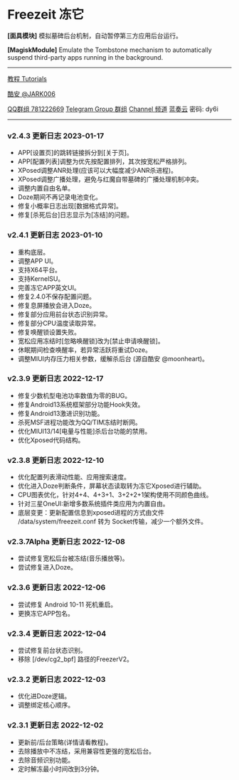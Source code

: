 # Freezeit 冻它

**[面具模块]** 模拟墓碑后台机制，自动暂停第三方应用后台运行。

**[MagiskModule]** Emulate the Tombstone mechanism to automatically suspend third-party apps running in the background. 

---

[教程 Tutorials](https://jark006.github.io/FreezeitIntroduction/)

[酷安 @JARK006](https://www.coolapk.com/u/1212220) 

[QQ群组 781222669](https://jq.qq.com/?_wv=1027&k=Q5aVUglt)
[Telegram Group 群组](https://t.me/+sjDX1oTk31ZmYjY1) [Channel 频道](https://t.me/freezeitRelease)
[蓝奏云](https://jark006.lanzout.com/b017oz9if) 密码: dy6i

---

### v2.4.3 更新日志 2023-01-17
- APP[设置页]的跳转链接拆分到[关于页]。
- APP[配置列表]调整为优先按配置排列，其次按宽松严格排列。
- XPosed调整ANR处理(应该可以大幅度减少ANR杀进程)。
- XPosed调整广播处理，避免与红魔自带墓碑的广播处理机制冲突。
- 调整内置自由名单。
- Doze期间不再记录电池变化。
- 修复小概率日志出现[数据格式异常]。
- 修复[杀死后台]日志显示为[冻结]的问题。

### v2.4.1 更新日志 2023-01-10
- 重构底层。
- 调整APP UI。
- 支持X64平台。
- 支持KernelSU。
- 完善冻它APP英文UI。
- 修复2.4.0不保存配置问题。
- 修复息屏播放会进入Doze。
- 修复部分应用前台状态识别异常。
- 修复部分CPU温度读取异常。
- 修复唤醒锁设置失败。
- 宽松应用冻结时[忽略唤醒锁]改为[禁止申请唤醒锁]。
- 休眠期间检查唤醒率，若异常活跃将重试Doze。
- 调整MIUI内存压力相关参数，缓解杀后台 (源自酷安 @moonheart)。

### v2.3.9 更新日志 2022-12-17
- 修复少数机型电池功率数值为零的BUG。
- 修复Android13系统框架部分功能Hook失效。
- 修复Android13激进识别功能。
- 杀死MSF进程功能改为QQ/TIM冻结时断网。
- 优化MIUI13/14[电量与性能]杀后台功能的禁用。
- 优化Xposed代码结构。

### v2.3.8 更新日志 2022-12-10
- 优化配置列表滑动性能、应用搜索速度。
- 优化进入Doze判断条件，屏幕状态读取转为冻它Xposed进行辅助。
- CPU图表优化，针对4+4、4+3+1、3+2+2+1架构使用不同颜色曲线。
- 针对三星OneUI:新增多数系统插件类应用为内置自由。
- 底层变更：更新配置信息到xposed进程的方式由文件 /data/system/freezeit.conf 转为 Socket传输，减少一个额外文件。

### v2.3.7Alpha 更新日志 2022-12-08
- 尝试修复宽松后台被冻结(音乐播放等)。
- 尝试修复进入Doze。

### v2.3.6 更新日志 2022-12-06
- 尝试修复 Android 10-11 死机重启。
- 更换冻它APP包名。

### v2.3.4 更新日志 2022-12-04
- 尝试修复前台状态识别。
- 移除 [/dev/cg2_bpf] 路径的FreezerV2。

### v2.3.2 更新日志 2022-12-03
- 优化进Doze逻辑。
- 调整绑定核心顺序。

### v2.3.1 更新日志 2022-12-02
- 更新前/后台策略(详情请看教程)。
- 去除播放中不冻结，采用兼容性更强的宽松后台。
- 去除音频识别功能。
- 定时解冻最小时间改到3分钟。
